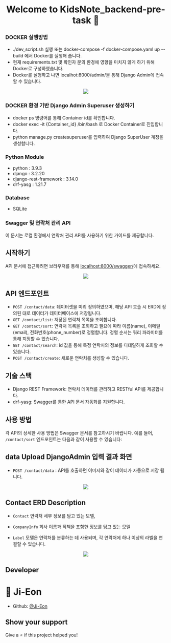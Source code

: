 
<h1 align="center">Welcome to KidsNote_backend-pre-task 👋</h1>


### DOCKER 실행방법
- ./dev_script.sh 실행 또는 docker-compose -f docker-compose.yaml up --build 에서 Docker를 실행해 줍니다.
- 현재 requirements.txt 및 확인자 분의 환경에 영향을 미치지 않게 하기 위해 Docker로 구성하였습니다.
- Docker를 실행하고 나면 localhot:8000/admin/을 통해 Django Admin에 접속할 수 있습니다.

<p align="center">
  <img src="https://github.com/Ji-Eon/KidsNote_backend-pre-task/blob/main/KIDS_TOOLS/git_images/docker_running.png?raw=true">
</p>


### DOCKER 환경 기반 Django Admin Superuser 생성하기
- docker ps 명령어를 통해 Container id를 확인합니다.
- docker exec -it {Container_id} /bin/bash 로 Docker Container로 진입합니다.
- python manage.py createsuperuser를 입력하여 Django SuperUser 계정을 생성합니다.


### Python Module

- python : 3.9.3
- django : 3.2.20
- django-rest-framework : 3.14.0
- drf-yasg : 1.21.7

### Database
- SQLite

### Swagger 및 연락처 관리 API

이 문서는 로컬 환경에서 연락처 관리 API를 사용하기 위한 가이드를 제공합니다.

## 시작하기

API 문서에 접근하려면 브라우저를 통해 [localhost:8000/swagger/](http://localhost:8000/swagger/)에 접속하세요.

<p align="center">
  <img src="https://github.com/Ji-Eon/KidsNote_backend-pre-task/blob/main/KIDS_TOOLS/git_images/swagger_ui.png?raw=true">
</p>

## API 엔드포인트

- `POST /contact/data`: 데이터셋을 미리 정의하였으며, 해당 API 호출 시 ERD에 정의된 대로 데이터가 데이터베이스에 저장됩니다.
- `GET /contact/list`: 저장된 연락처 목록을 조회합니다.
- `GET /contact/sort`: 연락처 목록을 조회하고 필요에 따라 이름(name), 이메일(email), 전화번호(phone_number)로 정렬합니다. 정렬 순서는 쿼리 파라미터를 통해 지정할 수 있습니다.
- `GET /contact/search`: id 값을 통해 특정 연락처의 정보를 디테일하게 조회할 수 있습니다.
- `POST /contact/create`: 새로운 연락처를 생성할 수 있습니다.

## 기술 스택

- Django REST Framework: 연락처 데이터를 관리하고 RESTful API를 제공합니다.
- drf-yasg: Swagger를 통한 API 문서 자동화를 지원합니다. 

## 사용 방법

각 API의 상세한 사용 방법은 Swagger 문서를 참고하시기 바랍니다. 예를 들어, `/contact/sort` 엔드포인트는 다음과 같이 사용할 수 있습니다:


## data Upload DjangoAdmin 입력 결과 화면
- `POST /contact/data` : API를 호출하면 이미지와 같이 데이터가 자동으로 저장 됩니다.

<p align="center">
  <img src="https://github.com/Ji-Eon/KidsNote_backend-pre-task/blob/main/KIDS_TOOLS/git_images/data_contents_result.png?raw=true">
</p>


## Contact ERD Description

-  `Contact` 연락처 세부 정보를 담고 있는 모델, 

-  `CompanyInfo` 회사 이름과 직책을 포함한 정보를 담고 있는 모델

-  `Label` 모델은 연락처를 분류하는 데 사용되며, 각 연락처에 하나 이상의 라벨을 연결할 수 있습니다.

<p align="center">
  <img src="https://github.com/Ji-Eon/KidsNote_backend-pre-task/blob/main/KIDS_TOOLS/db/contact_erd.png?raw=true">
</p>

## Developer

👤 **Ji-Eon**
=======

* Github: [@Ji-Eon](https://github.com/Ji-Eon)

## Show your support

Give a ⭐️ if this project helped you!
